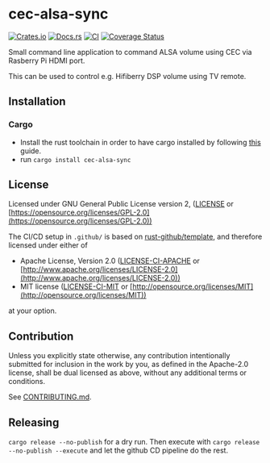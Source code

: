 # cec-alsa-sync

[![Crates.io](https://img.shields.io/crates/v/cec-alsa-sync.svg)](https://crates.io/crates/cec-alsa-sync)
[![Docs.rs](https://docs.rs/cec-alsa-sync/badge.svg)](https://docs.rs/cec-alsa-sync)
[![CI](https://github.com/ssalonen/cec-alsa-sync/workflows/Continuous%20Integration/badge.svg)](https://github.com/ssalonen/cec-alsa-sync/actions)
[![Coverage Status](https://coveralls.io/repos/github/ssalonen/cec-alsa-sync/badge.svg?branch=master)](https://coveralls.io/github/ssalonen/cec-alsa-sync?branch=master)

Small command line application to command ALSA volume using CEC via Rasberry Pi HDMI port.

This can be used to control e.g. Hifiberry DSP volume using TV remote.

## Installation

### Cargo

* Install the rust toolchain in order to have cargo installed by following
  [this](https://www.rust-lang.org/tools/install) guide.
* run `cargo install cec-alsa-sync`

## License

Licensed under GNU General Public License version 2, ([LICENSE](LICENSE) or [https://opensource.org/licenses/GPL-2.0](https://opensource.org/licenses/GPL-2.0))

The CI/CD setup in `.github/` is based on [rust-github/template](https://github.com/rust-github/template), and therefore licensed under  either of

* Apache License, Version 2.0
   ([LICENSE-CI-APACHE](LICENSE-APACHE) or [http://www.apache.org/licenses/LICENSE-2.0](http://www.apache.org/licenses/LICENSE-2.0))
* MIT license
   ([LICENSE-CI-MIT](LICENSE-MIT) or [http://opensource.org/licenses/MIT](http://opensource.org/licenses/MIT))

at your option.

## Contribution

Unless you explicitly state otherwise, any contribution intentionally submitted
for inclusion in the work by you, as defined in the Apache-2.0 license, shall be
dual licensed as above, without any additional terms or conditions.

See [CONTRIBUTING.md](CONTRIBUTING.md).

## Releasing

```cargo release --no-publish``` for a dry run. Then execute with ```cargo release --no-publish --execute``` and let the github CD pipeline do the rest.
